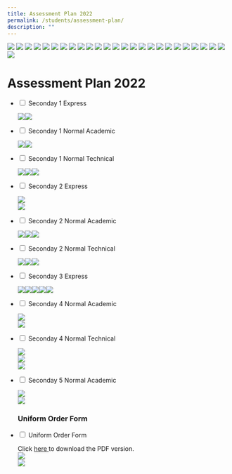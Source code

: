 ```yaml
---
title: Assessment Plan 2022
permalink: /students/assessment-plan/
description: ""
---
```

![](/images/Binder2_Page_01.jpg)
![](/images/Binder2_Page_02.jpg)
![](/images/Binder2_Page_03.jpg)
![](/images/Binder2_Page_04.jpg)
![](/images/Binder2_Page_05.jpg)
![](/images/Binder2_Page_06.jpg)
![](/images/Binder2_Page_07.jpg)
![](/images/Binder2_Page_08.jpg)
![](/images/Binder2_Page_09.jpg)
![](/images/Binder2_Page_10.jpg)
![](/images/Binder2_Page_11.jpg)
![](/images/Binder2_Page_12.jpg)
![](/images/Binder2_Page_13.jpg)
![](/images/Binder2_Page_14.jpg)
![](/images/Binder2_Page_15.jpg)
![](/images/Binder2_Page_16.jpg)
![](/images/Binder2_Page_17.jpg)
![](/images/Binder2_Page_18.jpg)
![](/images/Binder2_Page_19.jpg)
![](/images/Binder2_Page_20.jpg)
![](/images/Binder2_Page_21.jpg)
![](/images/Binder2_Page_22.jpg)
![](/images/Binder2_Page_23.jpg)
![](/images/Binder2_Page_24.jpg)
![](/images/Binder2_Page_25.jpg)
![](/images/Binder2_Page_26.jpg)


# **Assessment Plan 2022**


<ul class="jekyllcodex_accordion">
  <li>
    <input type="checkbox" id="accordion1">
    <label for="accordion1">Seconday 1 Express</label>
    <div>
      <p><img src="/images/Binder2_Page_04.jpg"><img src="/images/Binder2_Page_05.jpg"></p>
    </div>
	</li>
	  <li>
    <input type="checkbox" id="accordion2">
    <label for="accordion2">Seconday 1 Normal Academic</label>
    <div>
      <p><img src="/images/Binder2_Page_01.jpg"><img src="/images/Binder2_Page_02.jpg"></p>
    </div>
	</li>
		  <li>
    <input type="checkbox" id="accordion3">
    <label for="accordion3">Seconday 1 Normal Technical</label>
    <div>
      <p><img src="/images/Binder2_Page_06.jpg"><img src="/images/Binder2_Page_07.jpg"><img src="/images/Binder2_Page_08.jpg"></p>
    </div>
	</li>
		<li>
    <input type="checkbox" id="accordion4">
    <label for="accordion4">Seconday 2 Express</label>
    <div>
      <p><img src="/images/Binder2_Page_12.jpg"><br><img src="/images/Binder2_Page_13.jpg"></p>
    </div>
	</li>
		<li>
    <input type="checkbox" id="accordion5">
    <label for="accordion5">Seconday 2 Normal Academic</label>
    <div>
      <p><img src="/images/Binder2_Page_09.jpg"><img src="/images/Binder2_Page_10.jpg"><img src="/images/Binder2_Page_11.jpg"></p>
    </div>
	</li>
			<li>
    <input type="checkbox" id="accordion6">
    <label for="accordion6">Seconday 2 Normal Technical</label>
    <div>
      <p><img src="/images/Binder2_Page_14.jpg"><img src="/images/Binder2_Page_15.jpg"><img src="/images/Binder2_Page_16.jpg"></p>
    </div>
	</li>
			<li>
    <input type="checkbox" id="accordion7">
    <label for="accordion7">Seconday 3 Express</label>
    <div>
      <p><img src="/images/Binder2_Page_20.jpg"><img src="/images/Binder2_Page_21.jpg"><img src="/images/Binder2_Page_22.jpg"><img src="/images/Binder2_Page_23.jpg"><img src="/images/Binder2_Page_24.jpg"></p>
    </div>
	</li>
			<li>
    <input type="checkbox" id="accordion8">
    <label for="accordion8">Seconday 4 Normal Academic</label>
    <div>
      <p><img src="/images/Binder1_Page_18-scaled.jpg"><br><img src="/images/Binder1_Page_19-scaled.jpg"></p>
    </div>
	</li>
				<li>
    <input type="checkbox" id="accordion9">
    <label for="accordion9">Seconday 4 Normal Technical</label>
    <div>
      <p><img src="/images/Binder1_Page_20-scaled.jpg"><br><img src="/images/Binder1_Page_21-scaled.jpg"><br><img src="/images/Binder1_Page_22-scaled.jpg"></p>
    </div>
	</li>
				<li>
    <input type="checkbox" id="accordion10">
    <label for="accordion10">Seconday 5 Normal Academic</label>
    <div>
      <p><img src="/images/Binder1_Page_23-scaled.jpg"><br><img src="/images/Binder1_Page_24-scaled.jpg"></p>
    </div>
	</li>
	<h3>Uniform Order Form</h3>
  <li>
    <input type="checkbox" id="accordion11">
    <label for="accordion11">Uniform Order Form</label>
    <div>
			<p>Click <a href="/files/Uniform.pdf"> here </a>to download the PDF version.<br><img src="/images/uniform_1.png"><br><img src="/images/uniform_2.png"></p>
    </div>
	</li>
	</ul>